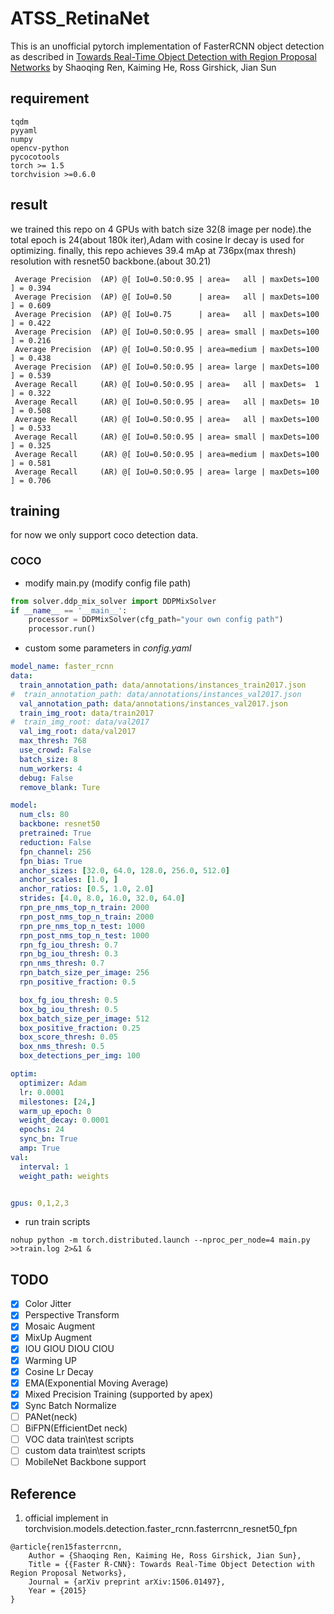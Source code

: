 # ATSS_RetinaNet
This is an unofficial pytorch implementation of FasterRCNN object detection as described in [Towards Real-Time Object Detection with Region Proposal Networks](https://arxiv.org/abs/1506.01497) by Shaoqing Ren, Kaiming He, Ross Girshick, Jian Sun

## requirement
```text
tqdm
pyyaml
numpy
opencv-python
pycocotools
torch >= 1.5
torchvision >=0.6.0
```
## result
we trained this repo on 4 GPUs with batch size 32(8 image per node).the total epoch is 24(about 180k iter),Adam with cosine lr decay is used for optimizing.
finally, this repo achieves 39.4 mAp at 736px(max thresh) resolution with resnet50 backbone.(about 30.21)
```shell script
 Average Precision  (AP) @[ IoU=0.50:0.95 | area=   all | maxDets=100 ] = 0.394
 Average Precision  (AP) @[ IoU=0.50      | area=   all | maxDets=100 ] = 0.609
 Average Precision  (AP) @[ IoU=0.75      | area=   all | maxDets=100 ] = 0.422
 Average Precision  (AP) @[ IoU=0.50:0.95 | area= small | maxDets=100 ] = 0.216
 Average Precision  (AP) @[ IoU=0.50:0.95 | area=medium | maxDets=100 ] = 0.438
 Average Precision  (AP) @[ IoU=0.50:0.95 | area= large | maxDets=100 ] = 0.539
 Average Recall     (AR) @[ IoU=0.50:0.95 | area=   all | maxDets=  1 ] = 0.322
 Average Recall     (AR) @[ IoU=0.50:0.95 | area=   all | maxDets= 10 ] = 0.508
 Average Recall     (AR) @[ IoU=0.50:0.95 | area=   all | maxDets=100 ] = 0.533
 Average Recall     (AR) @[ IoU=0.50:0.95 | area= small | maxDets=100 ] = 0.325
 Average Recall     (AR) @[ IoU=0.50:0.95 | area=medium | maxDets=100 ] = 0.581
 Average Recall     (AR) @[ IoU=0.50:0.95 | area= large | maxDets=100 ] = 0.706

```

## training
for now we only support coco detection data.

### COCO
* modify main.py (modify config file path)
```python
from solver.ddp_mix_solver import DDPMixSolver
if __name__ == '__main__':
    processor = DDPMixSolver(cfg_path="your own config path") 
    processor.run()
```
* custom some parameters in *config.yaml*
```yaml
model_name: faster_rcnn
data:
  train_annotation_path: data/annotations/instances_train2017.json
#  train_annotation_path: data/annotations/instances_val2017.json
  val_annotation_path: data/annotations/instances_val2017.json
  train_img_root: data/train2017
#  train_img_root: data/val2017
  val_img_root: data/val2017
  max_thresh: 768
  use_crowd: False
  batch_size: 8
  num_workers: 4
  debug: False
  remove_blank: Ture

model:
  num_cls: 80
  backbone: resnet50
  pretrained: True
  reduction: False
  fpn_channel: 256
  fpn_bias: True
  anchor_sizes: [32.0, 64.0, 128.0, 256.0, 512.0]
  anchor_scales: [1.0, ]
  anchor_ratios: [0.5, 1.0, 2.0]
  strides: [4.0, 8.0, 16.0, 32.0, 64.0]
  rpn_pre_nms_top_n_train: 2000
  rpn_post_nms_top_n_train: 2000
  rpn_pre_nms_top_n_test: 1000
  rpn_post_nms_top_n_test: 1000
  rpn_fg_iou_thresh: 0.7
  rpn_bg_iou_thresh: 0.3
  rpn_nms_thresh: 0.7
  rpn_batch_size_per_image: 256
  rpn_positive_fraction: 0.5

  box_fg_iou_thresh: 0.5
  box_bg_iou_thresh: 0.5
  box_batch_size_per_image: 512
  box_positive_fraction: 0.25
  box_score_thresh: 0.05
  box_nms_thresh: 0.5
  box_detections_per_img: 100

optim:
  optimizer: Adam
  lr: 0.0001
  milestones: [24,]
  warm_up_epoch: 0
  weight_decay: 0.0001
  epochs: 24
  sync_bn: True
  amp: True
val:
  interval: 1
  weight_path: weights


gpus: 0,1,2,3
```
* run train scripts
```shell script
nohup python -m torch.distributed.launch --nproc_per_node=4 main.py >>train.log 2>&1 &
```

## TODO
- [x] Color Jitter
- [x] Perspective Transform
- [x] Mosaic Augment
- [x] MixUp Augment
- [x] IOU GIOU DIOU CIOU
- [x] Warming UP
- [x] Cosine Lr Decay
- [x] EMA(Exponential Moving Average)
- [x] Mixed Precision Training (supported by apex)
- [x] Sync Batch Normalize
- [ ] PANet(neck)
- [ ] BiFPN(EfficientDet neck)
- [ ] VOC data train\test scripts
- [ ] custom data train\test scripts
- [ ] MobileNet Backbone support

## Reference
1. official implement in torchvision.models.detection.faster_rcnn.fasterrcnn_resnet50_fpn
```text
@article{ren15fasterrcnn,
    Author = {Shaoqing Ren, Kaiming He, Ross Girshick, Jian Sun},
    Title = {{Faster R-CNN}: Towards Real-Time Object Detection with Region Proposal Networks},
    Journal = {arXiv preprint arXiv:1506.01497},
    Year = {2015}
}
```